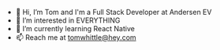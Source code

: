 - 👋 Hi, I’m Tom and I'm a Full Stack Developer at Andersen EV
- 👀 I’m interested in EVERYTHING 
- 🌱 I’m currently learning React Native
- 📫 Reach me at tomwhittle@hey.com
